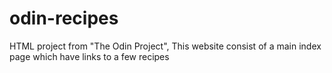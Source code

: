 # odin-recipes
HTML project from "The Odin Project", This website consist of a main index page which have links to a few recipes

